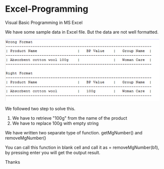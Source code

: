 # Excel-Programming

Visual Basic Programming in MS Excel

We have some sample data in Excel file. But the data are not well formatted. 

![Excel-Programming](https://raw.githubusercontent.com/PositiveZahid/Excel-Programming/master/image/screenshot.png "Excel-Programming")

We followed two step to solve this. 

1.	We have to retrieve "100g" from the name of the product 
2.	We have to replace 100g with empty string 

We have written two separate type of function. getMgNumber() and removeMgNumber() 

You can call this function in blank cell and call it as = removeMgNumber(b1), by pressing enter you will get the output result. 

Thanks 
